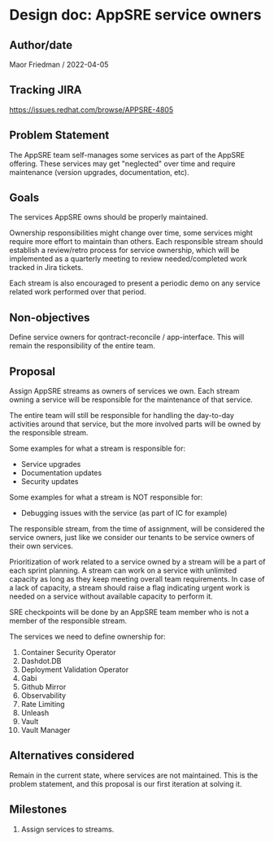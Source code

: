 # Design doc: AppSRE service owners

## Author/date

Maor Friedman / 2022-04-05

## Tracking JIRA

https://issues.redhat.com/browse/APPSRE-4805

## Problem Statement

The AppSRE team self-manages some services as part of the AppSRE offering. These services may get "neglected" over time and require maintenance (version upgrades, documentation, etc).

## Goals

The services AppSRE owns should be properly maintained.

Ownership responsibilities might change over time, some services might require more effort to maintain than others. Each responsible stream should establish a review/retro process for service ownership, which will be implemented as a quarterly meeting to review needed/completed work tracked in Jira tickets.

Each stream is also encouraged to present a periodic demo on any service related work performed over that period.

## Non-objectives

Define service owners for qontract-reconcile / app-interface. This will remain the responsibility of the entire team.

## Proposal

Assign AppSRE streams as owners of services we own. Each stream owning a service will be responsible for the maintenance of that service.

The entire team will still be responsible for handling the day-to-day activities around that service, but the more involved parts will be owned by the responsible stream.

Some examples for what a stream is responsible for:
- Service upgrades
- Documentation updates
- Security updates

Some examples for what a stream is NOT responsible for:
- Debugging issues with the service (as part of IC for example)

The responsible stream, from the time of assignment, will be considered the service owners, just like we consider our tenants to be service owners of their own services.

Prioritization of work related to a service owned by a stream will be a part of each sprint planning. A stream can work on a service with unlimited capacity as long as they keep meeting overall team requirements. In case of a lack of capacity, a stream should raise a flag indicating urgent work is needed on a service without available capacity to perform it.

SRE checkpoints will be done by an AppSRE team member who is not a member of the responsible stream.

The services we need to define ownership for:
1. Container Security Operator
1. Dashdot.DB
1. Deployment Validation Operator
1. Gabi
1. Github Mirror
1. Observability
1. Rate Limiting
1. Unleash
1. Vault
1. Vault Manager

## Alternatives considered

Remain in the current state, where services are not maintained. This is the problem statement, and this proposal is our first iteration at solving it.

## Milestones

1. Assign services to streams.
